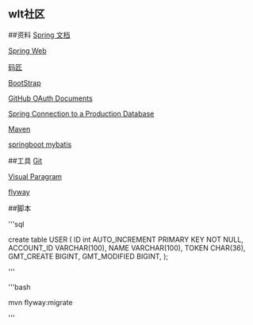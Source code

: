 ## wlt社区

##资料 
[Spring 文档](https://spring.io/guides)

[Spring Web](https://spring.io/guides/gs/serving-web-content/)

[码匠](https://space.bilibili.com/406041527/)

[BootStrap](https://www.bootcss.com/)

[GitHub OAuth Documents](https://developer.github.com/apps/building-oauth-apps/creating-an-oauth-app/)

[Spring Connection to a Production Database](https://docs.spring.io/spring-boot/docs/2.0.0.RC1/reference/htmlsingle/#boot-features-connect-to-production-database)

[Maven](https://mvnrepository.com/)

[springboot mybatis](http://mybatis.org/spring-boot-starter/mybatis-spring-boot-autoconfigure/)

##工具
[Git](https://git-scm.com/downloads)

[Visual Paragram]()

[flyway](https://flywaydb.org/getstarted/firststeps/maven)

##脚本

'''sql

create table USER
(
	ID int AUTO_INCREMENT PRIMARY KEY NOT NULL,
	ACCOUNT_ID VARCHAR(100),
	NAME VARCHAR(100),
	TOKEN CHAR(36),
	GMT_CREATE BIGINT,
	GMT_MODIFIED BIGINT,
);

'''

'''bash

mvn flyway:migrate

'''